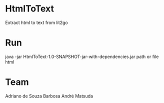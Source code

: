 # HtmlToText
Extract html to text from lit2go

# Run
java -jar HtmlToText-1.0-SNAPSHOT-jar-with-dependencies.jar path or file html


# Team
Adriano de Souza Barbosa
André Matsuda
